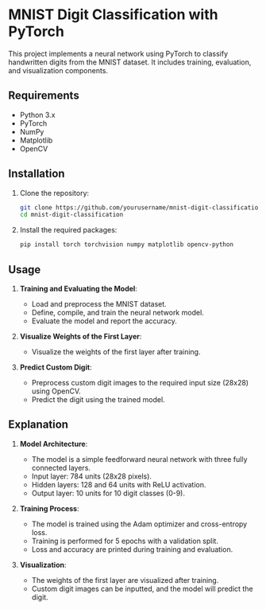 # MNIST Digit Classification with PyTorch

This project implements a neural network using PyTorch to classify handwritten digits from the MNIST dataset. It includes training, evaluation, and visualization components.

## Requirements

- Python 3.x
- PyTorch
- NumPy
- Matplotlib
- OpenCV

## Installation

1. Clone the repository:
    ```bash
    git clone https://github.com/yourusername/mnist-digit-classification.git
    cd mnist-digit-classification
    ```

2. Install the required packages:
    ```bash
    pip install torch torchvision numpy matplotlib opencv-python
    ```

## Usage

1. **Training and Evaluating the Model**:
    - Load and preprocess the MNIST dataset.
    - Define, compile, and train the neural network model.
    - Evaluate the model and report the accuracy.

2. **Visualize Weights of the First Layer**:
    - Visualize the weights of the first layer after training.

3. **Predict Custom Digit**:
    - Preprocess custom digit images to the required input size (28x28) using OpenCV.
    - Predict the digit using the trained model.

## Explanation

1. **Model Architecture**:
    - The model is a simple feedforward neural network with three fully connected layers.
    - Input layer: 784 units (28x28 pixels).
    - Hidden layers: 128 and 64 units with ReLU activation.
    - Output layer: 10 units for 10 digit classes (0-9).

2. **Training Process**:
    - The model is trained using the Adam optimizer and cross-entropy loss.
    - Training is performed for 5 epochs with a validation split.
    - Loss and accuracy are printed during training and evaluation.

3. **Visualization**:
    - The weights of the first layer are visualized after training.
    - Custom digit images can be inputted, and the model will predict the digit.


